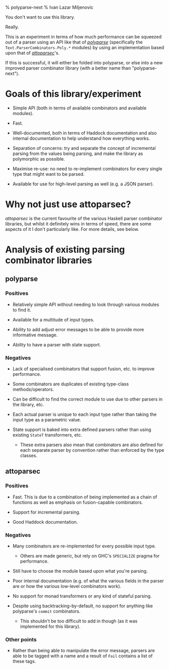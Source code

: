 % polyparse-next
% Ivan Lazar Miljenovic

You don't want to use this library.

Really.

This is an experiment in terms of how much performance can be squeezed
out of a parser using an API like that of _[polyparse]_ (specifically
the `Text.ParserCombinators.Poly.*` modules) by using an
implementation based upon that of _[attoparsec]_'s.

If this is successful, it will either be folded into polyparse, or
else into a new improved parser combinator library (with a better name
than "polyparse-next").

[polyparse]: http://hackage.haskell.org/package/polyparse

[attoparsec]: http://hackage.haskell.org/package/attoparsec

Goals of this library/experiment
================================

* Simple API (both in terms of available combinators and available
  modules).

* Fast.

* Well-documented, both in terms of Haddock documentation and also
  internal documentation to help understand how everything works.

* Separation of concerns: try and separate the concept of incremental
  parsing from the values being parsing, and make the library as
  polymorphic as possible.

* Maximise re-use: no need to re-implement combinators for every
  single type that might want to be parsed.

* Available for use for high-level parsing as well (e.g. a JSON
  parser).

Why not just use attoparsec?
============================

_attoparsec_ is the current favourite of the various Haskell parser
combinator libraries, but whilst it definitely wins in terms of speed,
there are some aspects of it I don't particularly like.  For more
details, see below.

Analysis of existing parsing combinator libraries
=================================================

polyparse
---------

### Positives

* Relatively simple API without needing to look through various
  modules to find it.

* Available for a multitude of input types.

* Ability to add adjust error messages to be able to provide more
  informative message.

* Ability to have a parser with state support.

### Negatives

* Lack of specialised combinators that support fusion, etc. to improve
  performance.

* Some combinators are duplicates of existing type-class
  methods/operators.

* Can be difficult to find the correct module to use due to other
  parsers in the library, etc.

* Each actual parser is unique to each input type rather than taking
  the input type as a parametric value.

* State support is baked into extra defined parsers rather than using
  existing `StateT` transformers, etc.

    - These extra parsers also mean that combinators are also defined
      for each separate parser by convention rather than enforced by
      the type classes.

attoparsec
----------

### Positives

* Fast.  This is due to a combination of being implemented as a chain
  of functions as well as emphasis on fusion-capable combinators.

* Support for incremental parsing.

* Good Haddock documentation.

### Negatives

* Many combinators are re-implemented for every possible input type.

    - Others are made generic, but rely on GHC's `SPECIALIZE` pragma
      for performance.

* Still have to choose the module based upon what you're parsing.

* Poor internal documentation (e.g. of what the various fields in the
  parser are or how the various low-level combinators work).

* No support for monad transformers or any kind of stateful parsing.

* Despite using backtracking-by-default, no support for anything like
  polyparse's `commit` combinators.

    - This shouldn't be too difficult to add in though (as it was
      implemented for this library).

### Other points

* Rather than being able to manipulate the error message, parsers are
  able to be tagged with a name and a result of `Fail` contains a list
  of these tags.
